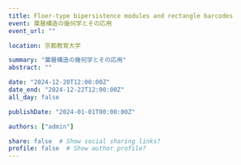 ```yaml
---
title: Floer-type bipersistence modules and rectangle barcodes
event: 葉層構造の幾何学とその応用
event_url: ""

location: 京都教育大学

summary: "葉層構造の幾何学とその応用"
abstract: ""

date: "2024-12-20T12:00:00Z"
date_end: "2024-12-22T12:00:00Z"
all_day: false

publishDate: "2024-01-01T00:00:00Z"

authors: ["admin"]

share: false  # Show social sharing links?
profile: false  # Show author profile?
---
```

